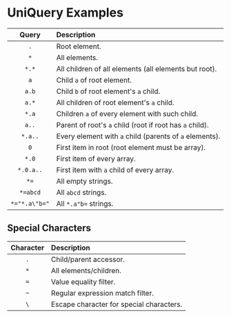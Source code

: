 # UniQuery Examples

|     Query     | Description                                              |
| :-----------: | :------------------------------------------------------- |
|      `.`      | Root element.                                            |
|      `*`      | All elements.                                            |
|     `*.*`     | All children of all elements (all elements but root).    |
|      `a`      | Child `a` of root element.                               |
|     `a.b`     | Child `b` of root element's `a` child.                   |
|     `a.*`     | All children of root element's `a` child.                |
|     `*.a`     | Children `a` of every element with such child.           |
|     `a..`     | Parent of root's `a` child (root if root has `a` child). |
|    `*.a..`    | Every element with `a` child (parents of `a` elements).  |
|      `0`      | First item in root (root element must be array).         |
|     `*.0`     | First item of every array.                               |
|   `*.0.a..`   | First item with `a` child of every array.                |
|     `*=`      | All empty strings.                                       |
|   `*=abcd`    | All `abcd` strings.                                      |
| `*="*.a\"b="` | All `*.a"b=` strings.                                    |

## Special Characters

| Character | Description                              |
| :-------: | :--------------------------------------- |
|    `.`    | Child/parent accessor.                   |
|    `*`    | All elements/children.                   |
|    `=`    | Value equality filter.                   |
|    `~`    | Regular expression match filter.         |
|    `\`    | Escape character for special characters. |
